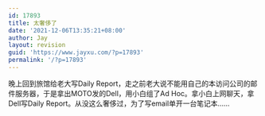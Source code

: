 ```yaml
---
id: 17893
title: 太奢侈了
date: '2021-12-06T13:35:21+08:00'
author: Jay
layout: revision
guid: 'https://www.jayxu.com/?p=17893'
permalink: '/?p=17893'
---
```


<div>晚上回到旅馆给老大写Daily Report，走之前老大说不能用自己的本访问公司的邮件服务器，于是拿出MOTO发的Dell，用小白组了Ad Hoc。拿小白上网聊天，拿Dell写Daily Report。从没这么奢侈过，为了写email单开一台笔记本……</div>